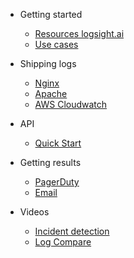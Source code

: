 <!-- docs/_sidebar.md -->

- Getting started
    - [Resources logsight.ai](/)
    - [Use cases](/file1.md)
  
- Shipping logs
    - [Nginx](/sidebarItems/file1.md)
    - [Apache](/sidebarItems/file2.md)
    - [AWS Cloudwatch](/sidebarItems/file2.md)
  
- API
    - [Quick Start](/API/quick_start.md)
    
- Getting results
    - [PagerDuty](/sidebarItems/file1.md)
    - [Email](/sidebarItems/file2.md)

- Videos
    - [Incident detection](/sidebarItems/file1.md)
    - [Log Compare](/sidebarItems/file2.md)
